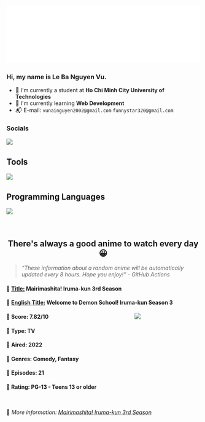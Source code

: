 
<img src="svg/nai.svg" />

<br />

<h3>Hi, my name is <strong>Le Ba Nguyen Vu</strong>.</h3>

- 🏫 I'm currently a student at **Ho Chi Minh City University of Technologies**
- 👀 I'm currently learning **Web Development**
- 📬 E-mail: `vunainguyen2002@gmail.com` `funnystar320@gmail.com`


<h3>Socials</h3>
<a target="_blank" href="https://instagram.com/vu.le1352"><img src="https://img.shields.io/badge/Instagram-%23E4405F.svg?style=for-the-badge&logo=Instagram&logoColor=white" /></a>

<p>
  <h2>Tools</h2>
  <a href="https://skillicons.dev">
    <img src="https://skillicons.dev/icons?i=git,dotnet,mongodb,express,react,nodejs,bootstrap,tailwind,laravel,docker&theme=dark" />
  </a>

  <br />

  <h2>Programming Languages</h2>

  <a href="https://skillicons.dev">
    <img src="https://skillicons.dev/icons?i=javascript,typescript,html,css,cs,php&theme=dark" />
  </a>
</p>

<br />

<h2 align="center">There's always a good anime to watch every day 😀</h2>

<blockquote>
<i>
<q>These information about a random anime will be automatically updated every 8 hours. Hope you enjoy!</q> - GitHub Actions
</i>
</blockquote>

<h4>
  <strong>🥭 <u>Title:</u></strong> Mairimashita! Iruma-kun 3rd Season
</h4>

<h4>🌿 <u>English Title:</u> Welcome to Demon School! Iruma-kun Season 3</h4>

<img align="right" width="170" src=https://cdn.myanimelist.net/images/anime/1688/128720.jpg />

<h4>🌱 Score: 7.82/10</h4>

<h4>🌲 Type: TV</h4>

<h4>🌴 Aired: 2022</h4>

<h4>🌵 Genres: Comedy, Fantasy</h4>

<h4>🥑 Episodes: 21</h4>

<h4>🍏 Rating: PG-13 - Teens 13 or older</h4>

<br />

🍂 *More information: [Mairimashita! Iruma-kun 3rd Season](https://myanimelist.net/anime/49784/Mairimashita_Iruma-kun_3rd_Season)*
    